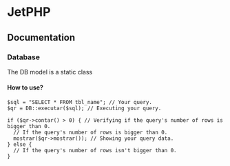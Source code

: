 # JetPHP
## Documentation

### Database

The DB model is a static class

#### How to use?

```
$sql = "SELECT * FROM tbl_name"; // Your query.
$qr = DB::executar($sql); // Executing your query.

if ($qr->contar() > 0) { // Verifying if the query's number of rows is bigger than 0.
  // If the query's number of rows is bigger than 0.
  mostrar($qr->mostrar()); // Showing your query data.
} else {
  // If the query's number of rows isn't bigger than 0.
}
```
